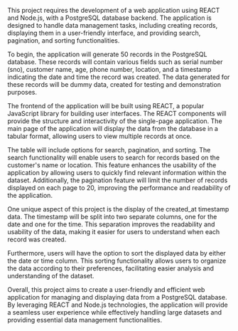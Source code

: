 This project requires the development of a web application using REACT and Node.js, with a PostgreSQL database backend. The application is designed to handle data management tasks, including creating records, displaying them in a user-friendly interface, and providing search, pagination, and sorting functionalities.

To begin, the application will generate 50 records in the PostgreSQL database. These records will contain various fields such as serial number (sno), customer name, age, phone number, location, and a timestamp indicating the date and time the record was created. The data generated for these records will be dummy data, created for testing and demonstration purposes.

The frontend of the application will be built using REACT, a popular JavaScript library for building user interfaces. The REACT components will provide the structure and interactivity of the single-page application. The main page of the application will display the data from the database in a tabular format, allowing users to view multiple records at once.

The table will include options for search, pagination, and sorting. The search functionality will enable users to search for records based on the customer's name or location. This feature enhances the usability of the application by allowing users to quickly find relevant information within the dataset. Additionally, the pagination feature will limit the number of records displayed on each page to 20, improving the performance and readability of the application.

One unique aspect of this project is the display of the created_at timestamp data. The timestamp will be split into two separate columns, one for the date and one for the time. This separation improves the readability and usability of the data, making it easier for users to understand when each record was created.

Furthermore, users will have the option to sort the displayed data by either the date or time column. This sorting functionality allows users to organize the data according to their preferences, facilitating easier analysis and understanding of the dataset.

Overall, this project aims to create a user-friendly and efficient web application for managing and displaying data from a PostgreSQL database. By leveraging REACT and Node.js technologies, the application will provide a seamless user experience while effectively handling large datasets and providing essential data management functionalities.

